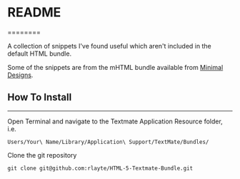 
# README
========

A collection of snippets I've found useful which aren't included in the default HTML bundle.

Some of the snippets are from the mHTML bundle available from [Minimal Designs](http://minimaldesign.net/downloads/tools/textmate-html-bundle).

## How To Install
-----------------

Open Terminal and navigate to the Textmate Application Resource folder, i.e.

`Users/Your\ Name/Library/Application\ Support/TextMate/Bundles/`

Clone the git repository

`git clone git@github.com:rlayte/HTML-5-Textmate-Bundle.git`
